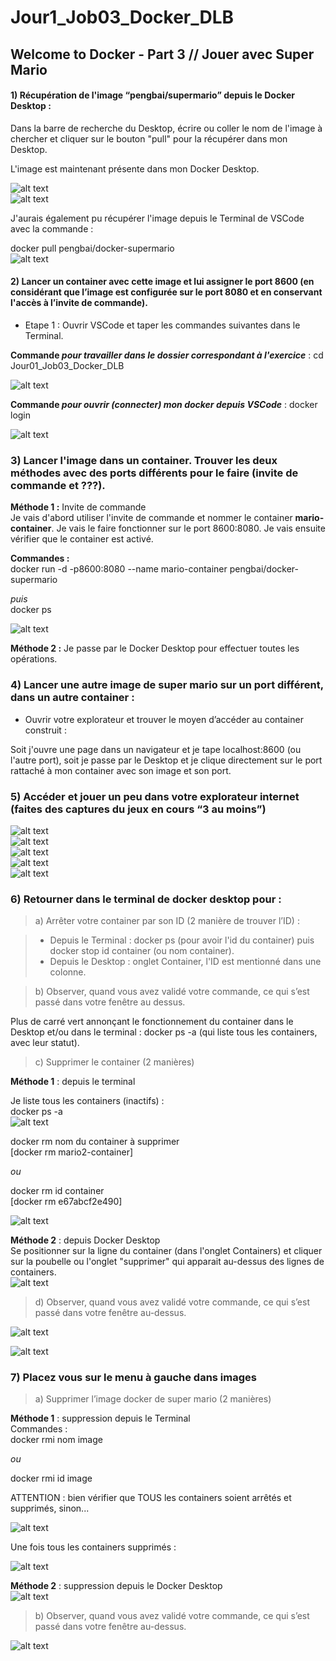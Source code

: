 # Jour1_Job03_Docker_DLB
Welcome to Docker - Part 3 // Jouer avec Super Mario
--------------------------------------------
#### **1)** Récupération de l'image “pengbai/supermario” depuis le Docker Desktop :    

Dans la barre de recherche du Desktop, écrire ou coller le nom de l'image à chercher et cliquer sur le bouton "pull" pour la récupérer dans mon Desktop.  

L'image est maintenant présente dans mon Docker Desktop.  

![alt text](Screenshots/job03_search_mario_pengbai_docker_step01.png)  
![alt text](Screenshots/job03_search_mario_pengbai_docker_step02.png)  

J'aurais également pu récupérer l'image depuis le Terminal de VSCode avec la commande :  

docker pull pengbai/docker-supermario  
![alt text](Screenshots/Job03_pull_image_8600.PNG)  



#### **2)** Lancer un container avec cette image et lui assigner le port 8600 (en considérant que l’image est configurée sur le port 8080 et en conservant l'accès à l’invite de commande).  

* Etape 1 : Ouvrir VSCode et taper les commandes suivantes dans le Terminal.  

__Commande *pour travailler dans le dossier correspondant à l'exercice*__ :
cd Jour01_Job03_Docker_DLB  

![alt text](Screenshots/job03_pointer_workng_fldr_vsc_step03.PNG)


__Commande *pour ouvrir (connecter) mon docker depuis VSCode*__ : 
docker login  

![alt text](Screenshots/job03_docker_login_vsc_step04.PNG)

### **3)**  Lancer l'image dans un container. Trouver les deux méthodes **avec des ports différents** pour le faire (invite de commande et ???). 

**Méthode 1 :**  Invite de commande    
Je vais d'abord utiliser l'invite de commande et nommer le container **mario-container**. Je vais le faire fonctionner sur le port 8600:8080.
Je vais ensuite vérifier que le container est activé. 

**Commandes :**    
docker run -d -p8600:8080 --name mario-container pengbai/docker-supermario  


*puis*  
docker ps  


![alt text](Screenshots/Job03_run_img_and_container.PNG)  


**Méthode 2 :** 
Je passe par le Docker Desktop pour effectuer toutes les opérations.




### **4)** Lancer une autre image de super mario sur un port différent, dans un autre container :  


* Ouvrir votre explorateur et trouver le moyen d’accéder au container construit :  

Soit j'ouvre une page dans un navigateur et je tape localhost:8600 (ou l'autre port), soit je passe par le Desktop et je clique directement sur le port rattaché à mon container avec son image et son port.

### **5)** Accéder et jouer un peu dans votre explorateur internet (faites des captures du jeux en cours “3 au moins”)

![alt text](Screenshots/Job03_img_mario_p8600_step01.PNG)  
![alt text](Screenshots/Job03_img_mario_p8600_step02.PNG)  
![alt text](Screenshots/Job03_img_mario_p8600_step03.PNG)  
![alt text](Screenshots/Job03_img_mario_p8600.PNG)  
![alt text](Screenshots/Job03_img_mario_p7500.PNG)  



### **6)** Retourner dans le terminal de docker desktop pour :




>a) Arrêter votre container par son ID (2 manière de trouver l’ID) :  

> * Depuis le Terminal : docker ps (pour avoir l'id du container) puis docker stop id container (ou nom container).  
> * Depuis le Desktop :  onglet Container, l'ID est mentionné dans une colonne. 

>b) Observer, quand vous avez validé votre commande, ce qui s’est passé dans votre fenêtre au dessus.

Plus de carré vert annonçant le fonctionnement du container dans le Desktop et/ou dans le terminal : docker ps -a (qui liste tous les containers, avec leur statut).

>c) Supprimer le container (2 manières)  

**Méthode 1** : depuis le terminal  

Je liste tous les containers (inactifs) :  
docker ps -a  
![alt text](Screenshots/Job03_liste_containers_inactifs.PNG)

docker rm nom du container à supprimer  
[docker rm mario2-container]

*ou*

docker rm id container  
[docker rm e67abcf2e490]

![alt text](Screenshots/Job03_xxcontainer_terminal_way1.PNG)


**Méthode 2** : depuis Docker Desktop  
Se positionner sur la ligne du container (dans l'onglet Containers) et cliquer sur la poubelle ou l'onglet "supprimer" qui apparait au-dessus des lignes de containers.  
![alt text](Screenshots/Job03_xxcontainer_desktop_way2.PNG)  


>d) Observer, quand vous avez validé votre commande, ce qui s’est passé dans votre fenêtre au-dessus.  

![alt text](Screenshots/Job03_xxcontainer_terminal_way1.PNG)  

![alt text](Screenshots/Job03_xxcontainer_desktop_way2_done.PNG)



### **7)** Placez vous sur le menu à gauche dans images  

> a) Supprimer l’image docker de super mario (2 manières)  

**Méthode 1** : suppression depuis le Terminal  
Commandes :  
docker rmi nom image 

*ou*  

docker rmi id image

ATTENTION : bien vérifier que TOUS les containers soient arrêtés et supprimés, sinon...  

![alt text](Screenshots/Job03_xximage_terminal_way1_error.PNG)

Une fois tous les containers supprimés :   

![alt text](Screenshots/Job03_xximage_terminal_way1_success.PNG)  



**Méthode 2** : suppression depuis le Docker Desktop  
![alt text](Screenshots/Job03_xximage_desktop_way2.PNG)

>b) Observer, quand vous avez validé votre commande, ce qui s’est passé dans votre fenêtre au-dessus.  

![alt text](Screenshots/Job03_xximage_desktop_way2_success.PNG)

